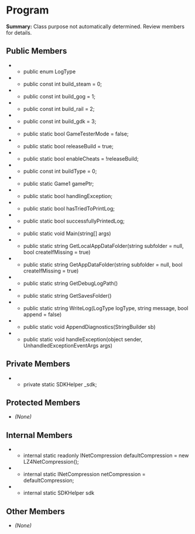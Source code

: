 # Program

**Summary:** Class purpose not automatically determined. Review members for details.

## Public Members
- - public enum LogType
- - public const int build_steam = 0;
- - public const int build_gog = 1;
- - public const int build_rail = 2;
- - public const int build_gdk = 3;
- - public static bool GameTesterMode = false;
- - public static bool releaseBuild = true;
- - public static bool enableCheats = !releaseBuild;
- - public const int buildType = 0;
- - public static Game1 gamePtr;
- - public static bool handlingException;
- - public static bool hasTriedToPrintLog;
- - public static bool successfullyPrintedLog;
- - public static void Main(string[] args)
- - public static string GetLocalAppDataFolder(string subfolder = null, bool createIfMissing = true)
- - public static string GetAppDataFolder(string subfolder = null, bool createIfMissing = true)
- - public static string GetDebugLogPath()
- - public static string GetSavesFolder()
- - public static string WriteLog(LogType logType, string message, bool append = false)
- - public static void AppendDiagnostics(StringBuilder sb)
- - public static void handleException(object sender, UnhandledExceptionEventArgs args)

## Private Members
- - private static SDKHelper _sdk;

## Protected Members
- *(None)*

## Internal Members
- - internal static readonly INetCompression defaultCompression = new LZ4NetCompression();
- - internal static INetCompression netCompression = defaultCompression;
- - internal static SDKHelper sdk

## Other Members
- *(None)*
